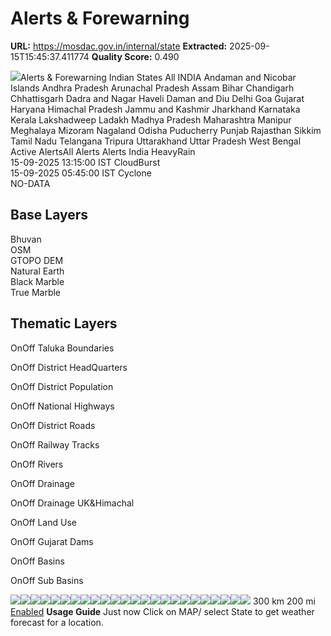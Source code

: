 # Alerts & Forewarning

**URL:** https://mosdac.gov.in/internal/state
**Extracted:** 2025-09-15T15:45:37.411774
**Quality Score:** 0.490

![](https://mosdac.gov.in/afs/static/media/MOSDAC_banner.44c7af18.png)Alerts & Forewarning
Indian States
All INDIA Andaman and Nicobar Islands Andhra Pradesh Arunachal Pradesh Assam Bihar Chandigarh Chhattisgarh Dadra and Nagar Haveli Daman and Diu Delhi Goa Gujarat Haryana Himachal Pradesh Jammu and Kashmir Jharkhand Karnataka Kerala Lakshadweep Ladakh Madhya Pradesh Maharashtra Manipur Meghalaya Mizoram Nagaland Odisha Puducherry Punjab Rajasthan Sikkim Tamil Nadu Telangana Tripura Uttarakhand Uttar Pradesh West Bengal
Active AlertsAll Alerts
Alerts India
HeavyRain  
15-09-2025 13:15:00 IST
CloudBurst  
15-09-2025 05:45:00 IST
Cyclone  
NO-DATA
## Base Layers
Bhuvan  
OSM  
GTOPO DEM  
Natural Earth  
Black Marble  
True Marble  

## Thematic Layers
OnOff
Taluka Boundaries  

OnOff
District HeadQuarters  

OnOff
District Population  

OnOff
National Highways  

OnOff
District Roads  

OnOff
Railway Tracks  

OnOff
Rivers  

OnOff
Drainage  

OnOff
Drainage UK&Himachal  

OnOff
Land Use  

OnOff
Gujarat Dams  

OnOff
Basins  

OnOff
Sub Basins  

![](https://mosdac.gov.in/geoserver_2/worldview/wms?service=WMS&request=GetMap&layers=worldview%3Astateinfo_merged&styles=&format=image%2Fpng&transparent=true&version=1.1.1&width=256&height=256&srs=EPSG%3A4326&bbox=67.5,22.5,78.75,33.75)![](https://mosdac.gov.in/geoserver_2/worldview/wms?service=WMS&request=GetMap&layers=worldview%3Astateinfo_merged&styles=&format=image%2Fpng&transparent=true&version=1.1.1&width=256&height=256&srs=EPSG%3A4326&bbox=78.75,22.5,90,33.75)![](https://mosdac.gov.in/geoserver_2/worldview/wms?service=WMS&request=GetMap&layers=worldview%3Astateinfo_merged&styles=&format=image%2Fpng&transparent=true&version=1.1.1&width=256&height=256&srs=EPSG%3A4326&bbox=67.5,11.25,78.75,22.5)![](https://mosdac.gov.in/geoserver_2/worldview/wms?service=WMS&request=GetMap&layers=worldview%3Astateinfo_merged&styles=&format=image%2Fpng&transparent=true&version=1.1.1&width=256&height=256&srs=EPSG%3A4326&bbox=78.75,11.25,90,22.5)![](https://mosdac.gov.in/geoserver_2/worldview/wms?service=WMS&request=GetMap&layers=worldview%3Astateinfo_merged&styles=&format=image%2Fpng&transparent=true&version=1.1.1&width=256&height=256&srs=EPSG%3A4326&bbox=67.5,33.75,78.75,45)![](https://mosdac.gov.in/geoserver_2/worldview/wms?service=WMS&request=GetMap&layers=worldview%3Astateinfo_merged&styles=&format=image%2Fpng&transparent=true&version=1.1.1&width=256&height=256&srs=EPSG%3A4326&bbox=78.75,33.75,90,45)![](https://mosdac.gov.in/geoserver_2/worldview/wms?service=WMS&request=GetMap&layers=worldview%3Astateinfo_merged&styles=&format=image%2Fpng&transparent=true&version=1.1.1&width=256&height=256&srs=EPSG%3A4326&bbox=56.25,22.5,67.5,33.75)![](https://mosdac.gov.in/geoserver_2/worldview/wms?service=WMS&request=GetMap&layers=worldview%3Astateinfo_merged&styles=&format=image%2Fpng&transparent=true&version=1.1.1&width=256&height=256&srs=EPSG%3A4326&bbox=90,22.5,101.25,33.75)![](https://mosdac.gov.in/geoserver_2/worldview/wms?service=WMS&request=GetMap&layers=worldview%3Astateinfo_merged&styles=&format=image%2Fpng&transparent=true&version=1.1.1&width=256&height=256&srs=EPSG%3A4326&bbox=56.25,11.25,67.5,22.5)![](https://mosdac.gov.in/geoserver_2/worldview/wms?service=WMS&request=GetMap&layers=worldview%3Astateinfo_merged&styles=&format=image%2Fpng&transparent=true&version=1.1.1&width=256&height=256&srs=EPSG%3A4326&bbox=90,11.25,101.25,22.5)![](https://mosdac.gov.in/geoserver_2/worldview/wms?service=WMS&request=GetMap&layers=worldview%3Astateinfo_merged&styles=&format=image%2Fpng&transparent=true&version=1.1.1&width=256&height=256&srs=EPSG%3A4326&bbox=67.5,0,78.75,11.25)![](https://mosdac.gov.in/geoserver_2/worldview/wms?service=WMS&request=GetMap&layers=worldview%3Astateinfo_merged&styles=&format=image%2Fpng&transparent=true&version=1.1.1&width=256&height=256&srs=EPSG%3A4326&bbox=78.75,0,90,11.25)![](https://mosdac.gov.in/geoserver_2/worldview/wms?service=WMS&request=GetMap&layers=worldview%3Astateinfo_merged&styles=&format=image%2Fpng&transparent=true&version=1.1.1&width=256&height=256&srs=EPSG%3A4326&bbox=56.25,33.75,67.5,45)![](https://mosdac.gov.in/geoserver_2/worldview/wms?service=WMS&request=GetMap&layers=worldview%3Astateinfo_merged&styles=&format=image%2Fpng&transparent=true&version=1.1.1&width=256&height=256&srs=EPSG%3A4326&bbox=90,33.75,101.25,45)![](https://mosdac.gov.in/geoserver_2/worldview/wms?service=WMS&request=GetMap&layers=worldview%3Astateinfo_merged&styles=&format=image%2Fpng&transparent=true&version=1.1.1&width=256&height=256&srs=EPSG%3A4326&bbox=56.25,0,67.5,11.25)![](https://mosdac.gov.in/geoserver_2/worldview/wms?service=WMS&request=GetMap&layers=worldview%3Astateinfo_merged&styles=&format=image%2Fpng&transparent=true&version=1.1.1&width=256&height=256&srs=EPSG%3A4326&bbox=90,0,101.25,11.25)![](https://mosdac.gov.in/geoserver_2/worldview/wms?service=WMS&request=GetMap&layers=worldview%3Astateinfo_merged&styles=&format=image%2Fpng&transparent=true&version=1.1.1&width=256&height=256&srs=EPSG%3A4326&bbox=45,22.5,56.25,33.75)![](https://mosdac.gov.in/geoserver_2/worldview/wms?service=WMS&request=GetMap&layers=worldview%3Astateinfo_merged&styles=&format=image%2Fpng&transparent=true&version=1.1.1&width=256&height=256&srs=EPSG%3A4326&bbox=101.25,22.5,112.5,33.75)![](https://mosdac.gov.in/geoserver_2/worldview/wms?service=WMS&request=GetMap&layers=worldview%3Astateinfo_merged&styles=&format=image%2Fpng&transparent=true&version=1.1.1&width=256&height=256&srs=EPSG%3A4326&bbox=45,11.25,56.25,22.5)![](https://mosdac.gov.in/geoserver_2/worldview/wms?service=WMS&request=GetMap&layers=worldview%3Astateinfo_merged&styles=&format=image%2Fpng&transparent=true&version=1.1.1&width=256&height=256&srs=EPSG%3A4326&bbox=101.25,11.25,112.5,22.5)![](https://mosdac.gov.in/geoserver_2/worldview/wms?service=WMS&request=GetMap&layers=worldview%3Astateinfo_merged&styles=&format=image%2Fpng&transparent=true&version=1.1.1&width=256&height=256&srs=EPSG%3A4326&bbox=45,33.75,56.25,45)![](https://mosdac.gov.in/geoserver_2/worldview/wms?service=WMS&request=GetMap&layers=worldview%3Astateinfo_merged&styles=&format=image%2Fpng&transparent=true&version=1.1.1&width=256&height=256&srs=EPSG%3A4326&bbox=101.25,33.75,112.5,45)![](https://mosdac.gov.in/geoserver_2/worldview/wms?service=WMS&request=GetMap&layers=worldview%3Astateinfo_merged&styles=&format=image%2Fpng&transparent=true&version=1.1.1&width=256&height=256&srs=EPSG%3A4326&bbox=45,0,56.25,11.25)![](https://mosdac.gov.in/geoserver_2/worldview/wms?service=WMS&request=GetMap&layers=worldview%3Astateinfo_merged&styles=&format=image%2Fpng&transparent=true&version=1.1.1&width=256&height=256&srs=EPSG%3A4326&bbox=101.25,0,112.5,11.25)
[](https://mosdac.gov.in/afs/state "Home")
[](https://mosdac.gov.in/afs/state "View Fullscreen")
[](https://mosdac.gov.in/afs/state "Show me where I am")
300 km
200 mi
[ Enabled](https://mosdac.gov.in/afs/state)
**Usage Guide** Just now
Click on MAP/ select State to get weather forecast for a location.
